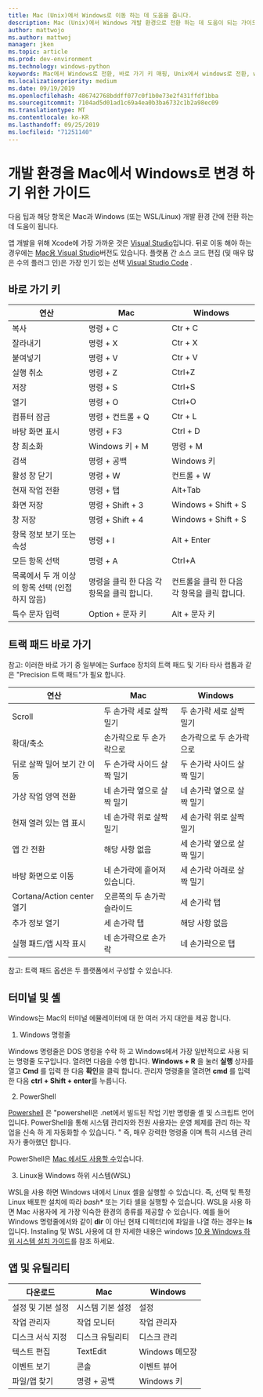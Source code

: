 ```yaml
---
title: Mac (Unix)에서 Windows로 이동 하는 데 도움을 줍니다.
description: Mac (Unix)에서 Windows 개발 환경으로 전환 하는 데 도움이 되는 가이드입니다. 바로 가기 키 매핑과 Mac과 Windows 간에 다른 개념에 대 한 간략 한 개요를 포함 합니다.
author: mattwojo
ms.author: mattwoj
manager: jken
ms.topic: article
ms.prod: dev-environment
ms.technology: windows-python
keywords: Mac에서 Windows로 전환, 바로 가기 키 매핑, Unix에서 windows로 전환, windows에서 windows로 전환, Macintosh 사용자에 대해 Windows를 사용 하는 방법, macintosh 사용자에 게 Windows를 사용 하는 방법, windows에서 Windows로 전환 하는 방법, 도움을 주는 Mac OS X 도움말 Mac에서 PC로 이동
ms.localizationpriority: medium
ms.date: 09/19/2019
ms.openlocfilehash: 486742768bddff077c0f1b0e73e2f431ffdf1bba
ms.sourcegitcommit: 7104ad5d01ad1c69a4ea0b3ba6732c1b2a98ec09
ms.translationtype: MT
ms.contentlocale: ko-KR
ms.lasthandoff: 09/25/2019
ms.locfileid: "71251140"
---
```

# <a name="guide-for-changing-your-dev-environment-from-mac-to-windows"></a>개발 환경을 Mac에서 Windows로 변경 하기 위한 가이드

다음 팁과 해당 항목은 Mac과 Windows (또는 WSL/Linux) 개발 환경 간에 전환 하는 데 도움이 됩니다.

앱 개발을 위해 Xcode에 가장 가까운 것은 [Visual Studio](https://visualstudio.microsoft.com)입니다. 뒤로 이동 해야 하는 경우에는 [Mac용 Visual Studio](https://visualstudio.microsoft.com/vs/mac/)버전도 있습니다. 플랫폼 간 소스 코드 편집 (및 매우 많은 수의 플러그 인)은 가장 인기 있는 선택 [Visual Studio Code](https://code.visualstudio.com/?wt.mc_id=DX_841432) .


## <a name="keyboard-shortcuts"></a>바로 가기 키

| **연산** | **Mac** | **Windows** |
|---------------|--------------------|---------------------|
| 복사 | 명령 + C | Ctr + C |
| 잘라내기 | 명령 + X | Ctr + X |
| 붙여넣기 | 명령 + V | Ctr + V |
| 실행 취소 | 명령 + Z | Ctrl+Z |
| 저장 | 명령 + S | Ctrl+S |
| 열기 | 명령 + O | Ctrl+O |
| 컴퓨터 잠금 | 명령 + 컨트롤 + Q | Ctr + L |
| 바탕 화면 표시 | 명령 + F3 | Ctrl + D |
| 창 최소화 | Windows 키 + M | 명령 + M |
| 검색 | 명령 + 공백 | Windows 키 |
| 활성 창 닫기 | 명령 + W | 컨트롤 + W |
| 현재 작업 전환 | 명령 + 탭 | Alt+Tab |
| 화면 저장 | 명령 + Shift + 3 | Windows + Shift + S |
| 창 저장 | 명령 + Shift + 4 | Windows + Shift + S |
| 항목 정보 보기 또는 속성 | 명령 + I | Alt + Enter |
 | 모든 항목 선택 | 명령 + A | Ctrl+A |
| 목록에서 두 개 이상의 항목 선택 (인접 하지 않음) | 명령을 클릭 한 다음 각 항목을 클릭 합니다. | 컨트롤을 클릭 한 다음 각 항목을 클릭 합니다. |
| 특수 문자 입력 | Option + 문자 키 | Alt + 문자 키|

## <a name="trackpad-shortcuts"></a>트랙 패드 바로 가기

참고: 이러한 바로 가기 중 일부에는 Surface 장치의 트랙 패드 및 기타 타사 랩톱과 같은 "Precision 트랙 패드"가 필요 합니다.

 **연산** | **Mac** | **Windows** |
|---------------|--------------------|---------------------|
| Scroll | 두 손가락 세로 살짝 밀기 | 두 손가락 세로 살짝 밀기 |
| 확대/축소 | 손가락으로 두 손가락으로 | 손가락으로 두 손가락으로 |
| 뒤로 살짝 밀어 보기 간 이동 | 두 손가락 사이드 살짝 밀기 | 두 손가락 사이드 살짝 밀기 |
| 가상 작업 영역 전환 | 네 손가락 옆으로 살짝 밀기 | 네 손가락 옆으로 살짝 밀기 |
| 현재 열려 있는 앱 표시 | 네 손가락 위로 살짝 밀기 | 세 손가락 위로 살짝 밀기 |
| 앱 간 전환 | 해당 사항 없음 | 세 손가락 옆으로 살짝 밀기 |
| 바탕 화면으로 이동 | 네 손가락에 흩어져 있습니다. | 세 손가락 아래로 살짝 밀기 |
| Cortana/Action center 열기 | 오른쪽의 두 손가락 슬라이드 | 세 손가락 탭 |
| 추가 정보 열기 | 세 손가락 탭 | 해당 사항 없음 |
|실행 패드/앱 시작 표시 | 네 손가락으로 손가락 | 네 손가락으로 탭 |

참고: 트랙 패드 옵션은 두 플랫폼에서 구성할 수 있습니다.

## <a name="terminal-and-shell"></a>터미널 및 셸

Windows는 Mac의 터미널 에뮬레이터에 대 한 여러 가지 대안을 제공 합니다.

1. Windows 명령줄

Windows 명령줄은 DOS 명령을 수락 하 고 Windows에서 가장 일반적으로 사용 되는 명령줄 도구입니다. 열려면 다음을 수행 합니다. **Windows + R** 을 눌러 **실행** 상자를 열고 **Cmd** 를 입력 한 다음 **확인**을 클릭 합니다. 관리자 명령줄을 열려면 **cmd** 를 입력 한 다음 **ctrl + Shift + enter**를 누릅니다. 

2. PowerShell

[Powershell](https://docs.microsoft.com/powershell/scripting/overview?view=powershell-6) 은 "powershell은 .net에서 빌드된 작업 기반 명령줄 셸 및 스크립트 언어입니다. PowerShell을 통해 시스템 관리자와 전원 사용자는 운영 체제를 관리 하는 작업을 신속 하 게 자동화할 수 있습니다. " 즉, 매우 강력한 명령줄 이며 특히 시스템 관리자가 좋아했던 합니다.

PowerShell은 [Mac 에서도 사용할 수](https://docs.microsoft.com/powershell/scripting/install/installing-powershell-core-on-macos?view=powershell-6)있습니다.

3. Linux용 Windows 하위 시스템(WSL)

WSL을 사용 하면 Windows 내에서 Linux 셸을 실행할 수 있습니다. 즉, 선택 및 특정 Linux 배포판 설치에 따라 *bash** 또는 기타 셸을 실행할 수 있습니다. WSL을 사용 하면 Mac 사용자에 게 가장 익숙한 환경의 종류를 제공할 수 있습니다. 예를 들어 Windows 명령줄에서와 같이 **dir** 이 아닌 현재 디렉터리에 파일을 나열 하는 경우는 **ls** 입니다. Instaling 및 WSL 사용에 대 한 자세한 내용은 windows [10 용 Windows 하위 시스템 설치 가이드](https://docs.microsoft.com/en-us/windows/wsl/install-win10)를 참조 하세요.

## <a name="apps-and-utilities"></a>앱 및 유틸리티

 **다운로드** | **Mac** | **Windows** |
|---------------|--------------------|---------------------|
| 설정 및 기본 설정 | 시스템 기본 설정 | 설정 |
| 작업 관리자 | 작업 모니터 | 작업 관리자 |
| 디스크 서식 지정 | 디스크 유틸리티 | 디스크 관리 |
| 텍스트 편집 | TextEdit | Windows 메모장 |
| 이벤트 보기 | 콘솔 | 이벤트 뷰어 |
| 파일/앱 찾기 | 명령 + 공백 | Windows 키 |
